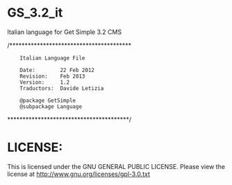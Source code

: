GS_3.2_it
=========

Italian language for Get Simple 3.2 CMS


/****************************************

		Italian Language File

		Date:        22 Feb 2012
		Revision:    Feb 2013
		Version:     1.2
		Traductors:  Davide Letizia 

		@package GetSimple
		@subpackage Language

****************************************/



LICENSE:
========

This is licensed under the GNU GENERAL PUBLIC LICENSE. 
Please view the license at http://www.gnu.org/licenses/gpl-3.0.txt
